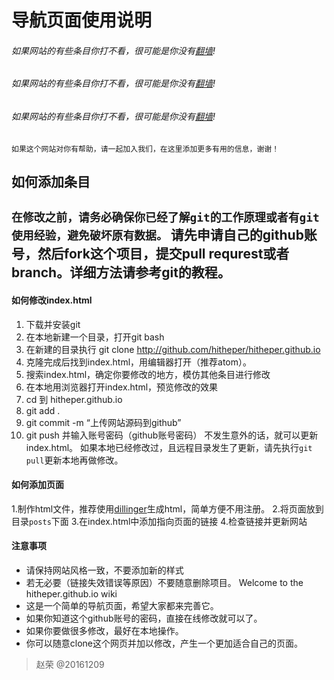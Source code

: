 # 导航页面使用说明
###### 如果网站的有些条目你打不看，很可能是你没有[翻墙](http://hithep.science/posts/fan_qiang.md.html)!
###### 如果网站的有些条目你打不看，很可能是你没有[翻墙](http://hithep.science/posts/fan_qiang.md.html)!
###### 如果网站的有些条目你打不看，很可能是你没有[翻墙](http://hithep.science/posts/fan_qiang.md.html)!
`如果这个网站对你有帮助，请一起加入我们，在这里添加更多有用的信息，谢谢！`
## 如何添加条目
`在修改之前，请务必确保你已经了解git的工作原理或者有git使用经验，避免破坏原有数据。`
请先申请自己的github账号，然后fork这个项目，提交pull requrest或者branch。详细方法请参考git的教程。
---------
 #### 如何修改index.html
1. 下载并安装git
2. 在本地新建一个目录，打开git bash
3. 在新建的目录执行 git clone http://github.com/hitheper/hitheper.github.io
4. 克隆完成后找到index.html，用编辑器打开（推荐atom）。
5. 搜索index.html，确定你要修改的地方，模仿其他条目进行修改
6. 在本地用浏览器打开index.html，预览修改的效果
7. cd 到 hitheper.github.io
8. git add .
9. git commit -m “上传网站源码到github”
10. git push 并输入账号密码（github账号密码）
不发生意外的话，就可以更新index.html。
如果本地已经修改过，且远程目录发生了更新，请先执行`git pull`更新本地再做修改。
#### 如何添加页面
1.制作html文件，推荐使用[dillinger](http://dillinger.io/)生成html，简单方便不用注册。
2.将页面放到目录`posts`下面
3.在index.html中添加指向页面的链接
4.检查链接并更新网站
#### 注意事项
- 请保持网站风格一致，不要添加新的样式
- 若无必要（链接失效错误等原因）不要随意删除项目。
Welcome to the hitheper.github.io wiki
- 这是一个简单的导航页面，希望大家都来完善它。
- 如果你知道这个github账号的密码，直接在线修改就可以了。
- 如果你要做很多修改，最好在本地操作。
- 你可以随意clone这个网页并加以修改，产生一个更加适合自己的页面。


>   赵荣 @20161209
